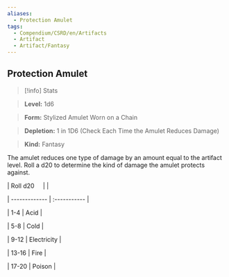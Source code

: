 ```yaml
---
aliases:
  - Protection Amulet
tags:
  - Compendium/CSRD/en/Artifacts
  - Artifact
  - Artifact/Fantasy
---
```

  
    
## Protection Amulet    
>[!info] Stats    
> **Level:** 1d6    
> **Form:** Stylized Amulet Worn on a Chain    
> **Depletion:** 1 in 1D6 (Check Each Time the Amulet Reduces Damage)    
> **Kind:** Fantasy  
    
The amulet reduces one type of damage by an amount equal to the artifact level. Roll a d20 to determine the kind of damage the amulet protects against.    
  
|  Roll d20 &nbsp; &nbsp; |   |    
| ------------- | :----------- |    
| 1-4 | Acid |    
| 5-8 | Cold |    
| 9-12 | Electricity |    
| 13-16 | Fire |    
| 17-20 | Poison |